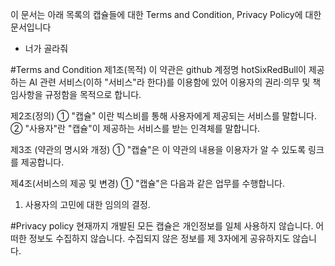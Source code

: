 이 문서는 아래 목록의 캡슐들에 대한 Terms and Condition, Privacy Policy에 대한 문서입니다

- 너가 골라줘

#Terms and Condition
제1조(목적)
이 약관은 github 계정명 hotSixRedBull이 제공하는 AI 관련 서비스(이하 "서비스"라 한다)를 이용함에 있어 이용자의 권리·의무 및 책임사항을 규정함을 목적으로 합니다.

제2조(정의)
① "캡슐" 이란 빅스비를 통해 사용자에게 제공되는 서비스를 말합니다.
② "사용자"란 "캡슐"이 제공하는 서비스를 받는 인격체를 말합니다.

제3조 (약관의 명시와 개정)
① "캡슐"은 이 약관의 내용을 이용자가 알 수 있도록 링크를 제공합니다.

제4조(서비스의 제공 및 변경)
① "캡슐"은 다음과 같은 업무를 수행합니다.
1. 사용자의 고민에 대한 임의의 결정.

#Privacy policy
현재까지 개발된 모든 캡슐은 개인정보를 일체 사용하지 않습니다.
어떠한 정보도 수집하지 않습니다.
수집되지 않은 정보를 제 3자에게 공유하지도 않습니다.